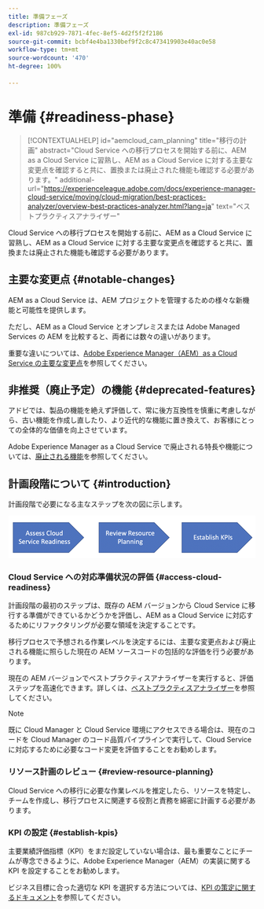 ```yaml
---
title: 準備フェーズ
description: 準備フェーズ
exl-id: 987cb929-7871-4fec-8ef5-4d2f5f2f2186
source-git-commit: bcbf4e4ba1330bef9f2c8c473419903e40ac0e58
workflow-type: tm+mt
source-wordcount: '470'
ht-degree: 100%

---
```


# 準備 {#readiness-phase}

>[!CONTEXTUALHELP]
>id="aemcloud_cam_planning"
>title="移行の計画"
>abstract="Cloud Service への移行プロセスを開始する前に、AEM as a Cloud Service に習熟し、AEM as a Cloud Service に対する主要な変更点を確認すると共に、置換または廃止された機能も確認する必要があります。"
>additional-url="https://experienceleague.adobe.com/docs/experience-manager-cloud-service/moving/cloud-migration/best-practices-analyzer/overview-best-practices-analyzer.html?lang=ja" text="ベストプラクティスアナライザー"

Cloud Service への移行プロセスを開始する前に、AEM as a Cloud Service に習熟し、AEM as a Cloud Service に対する主要な変更点を確認すると共に、置換または廃止された機能も確認する必要があります。

## 主要な変更点 {#notable-changes}

AEM as a Cloud Service は、AEM プロジェクトを管理するための様々な新機能と可能性を提供します。

ただし、AEM as a Cloud Service とオンプレミスまたは Adobe Managed Services の AEM を比較すると、両者には数々の違いがあります。

重要な違いについては、[Adobe Experience Manager（AEM）as a Cloud Service の主要な変更点](https://experienceleague.adobe.com/docs/experience-manager-cloud-service/release-notes/aem-cloud-changes.html?lang=ja)を参照してください。

## 非推奨（廃止予定）の機能 {#deprecated-features}

アドビでは、製品の機能を絶えず評価して、常に後方互換性を慎重に考慮しながら、古い機能を作成し直したり、より近代的な機能に置き換えて、お客様にとっての全体的な価値を向上させています。

Adobe Experience Manager as a Cloud Service で廃止される特長や機能については、[廃止される機能](https://experienceleague.adobe.com/docs/experience-manager-cloud-service/release-notes/deprecated-removed-features.html?lang=ja#deprecated-features)を参照してください。

## 計画段階について {#introduction}

計画段階で必要になる主なステップを次の図に示します。

![画像](/help/journey-migration/assets/planning-phaseimg1.png)

### Cloud Service への対応準備状況の評価 {#access-cloud-readiness}

計画段階の最初のステップは、既存の AEM バージョンから Cloud Service に移行する準備ができているかどうかを評価し、AEM as a Cloud Service に対応するためにリファクタリングが必要な領域を決定することです。

移行プロセスで予想される作業レベルを決定するには、主要な変更点および廃止される機能に照らした現在の AEM ソースコードの包括的な評価を行う必要があります。

現在の AEM バージョンでベストプラクティスアナライザーを実行すると、評価ステップを高速化できます。詳しくは、[ベストプラクティスアナライザー](/help/journey-migration/best-practices-analyzer/overview-best-practices-analyzer.md)を参照してください。

>[!NOTE]
>既に Cloud Manager と Cloud Service 環境にアクセスできる場合は、現在のコードを Cloud Manager のコード品質パイプラインで実行して、Cloud Service に対応するために必要なコード変更を評価することをお勧めします。

### リソース計画のレビュー {#review-resource-planning}

Cloud Service への移行に必要な作業レベルを推定したら、リソースを特定し、チームを作成し、移行プロセスに関連する役割と責務を綿密に計画する必要があります。

### KPI の設定 {#establish-kpis}

主要業績評価指標（KPI）をまだ設定していない場合は、最も重要なことにチームが専念できるように、Adobe Experience Manager（AEM）の実装に関する KPI を設定することをお勧めします。

ビジネス目標に合った適切な KPI を選択する方法については、[KPI の策定に関するドキュメント](https://guided.adobe.com/welcome/aem/part6.html)を参照してください。
